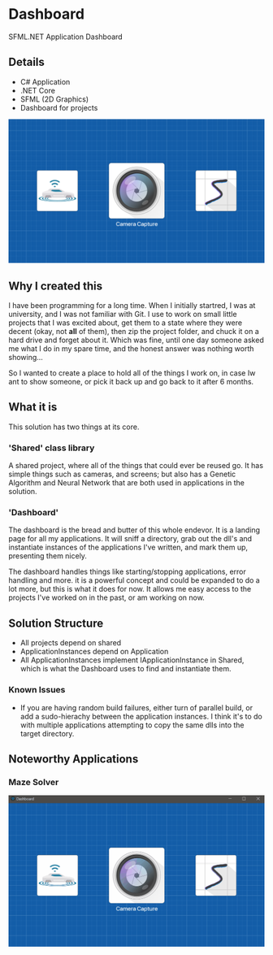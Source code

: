 # Dashboard
SFML.NET Application Dashboard

## Details
- C# Application
- .NET Core
- SFML (2D Graphics)
- Dashboard for projects

![Dashboard](Sample.PNG)

## Why I created this
I have been programming for a long time. When I initially startred, I was at university, and I was not familiar with Git. I use to work on small little projects that I was excited about, get them to a state where they were decent (okay, not <strong>all</strong> of them), then zip the project folder, and chuck it on a hard drive and forget about it. Which was fine, until one day someone asked me what I do in my spare time, and the honest answer was nothing worth showing... 

So I wanted to create a place to hold all of the things I work on, in case Iw ant to show someone, or pick it back up and go back to it after 6 months.

## What it is
This solution has two things at its core. 

### 'Shared' class library
A shared project, where all of the things that could ever be reused go. It has simple things such as cameras, and screens; but also has a Genetic Algorithm and Neural Network that are both used in applications in the solution. 

### 'Dashboard'
The dashboard is the bread and butter of this whole endevor. It is a landing page for all my applications. It will sniff a directory, grab out the dll's and instantiate instances of the applications I've written, and mark them up, presenting them nicely.

The dashboard handles things like starting/stopping applications, error handling and more. it is a powerful concept and could be expanded to do a lot more, but this is what it does for now. It allows me easy access to the projects I've worked on in the past, or am working on now.

## Solution Structure
- All projects depend on shared
- ApplicationInstances depend on Application
- All ApplicationInstances implement IApplicationInstance in Shared, which is what the Dashboard uses to find and instantiate them.

### Known Issues
- If you are having random build failures, either turn of parallel build, or add a sudo-hierachy between the application instances. I think it's to do with multiple applications attempting to copy the same dlls into the target directory.

## Noteworthy Applications
### Maze Solver
![Maze Solver](Applications\MazeSolver\Sample.gif)
